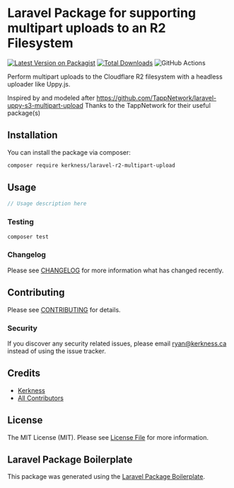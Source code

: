 # Laravel Package for supporting multipart uploads to an R2 Filesystem

[![Latest Version on Packagist](https://img.shields.io/packagist/v/kerkness/laravel-r2-multipart-upload.svg?style=flat-square)](https://packagist.org/packages/kerkness/laravel-r2-multipart-upload)
[![Total Downloads](https://img.shields.io/packagist/dt/kerkness/laravel-r2-multipart-upload.svg?style=flat-square)](https://packagist.org/packages/kerkness/laravel-r2-multipart-upload)
![GitHub Actions](https://github.com/kerkness/laravel-r2-multipart-upload/actions/workflows/main.yml/badge.svg)

Perform multipart uploads to the Cloudflare R2 filesystem with a headless uploader like Uppy.js.

Inspired by and modeled after https://github.com/TappNetwork/laravel-uppy-s3-multipart-upload
Thanks to the TappNetwork for their useful package(s)

## Installation

You can install the package via composer:

```bash
composer require kerkness/laravel-r2-multipart-upload
```

## Usage

```php
// Usage description here
```

### Testing

```bash
composer test
```

### Changelog

Please see [CHANGELOG](CHANGELOG.md) for more information what has changed recently.

## Contributing

Please see [CONTRIBUTING](CONTRIBUTING.md) for details.

### Security

If you discover any security related issues, please email ryan@kerkness.ca instead of using the issue tracker.

## Credits

-   [Kerkness](https://github.com/kerkness)
-   [All Contributors](../../contributors)

## License

The MIT License (MIT). Please see [License File](LICENSE.md) for more information.

## Laravel Package Boilerplate

This package was generated using the [Laravel Package Boilerplate](https://laravelpackageboilerplate.com).
